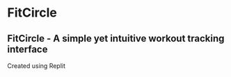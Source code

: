 # FitCircle
FitCircle - A simple yet intuitive workout tracking interface
-------------------
Created using Replit